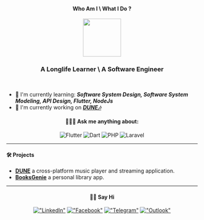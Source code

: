 <div align="center">

#### Who Am I \ What I Do ?

<img src="https://25.media.tumblr.com/03f4da17fb89ade647863d640eddbfba/tumblr_msv2wqoLW11qiv1fao1_1280.gif" width="100"/>
  

### A Longlife Learner \ A Software Engineer
  
</div>
<br/>

- 🌱 I'm currently learning: <b><i>Software System Design, Software System Modeling, API Design, Flutter, NodeJs </i></b>
- 🔭 I'm currently working on <i><b>[DUNE🎶](https://github.com/DMouayad/DUNE)</b></i>
<div align="center">
  
#### 🙋🏻‍♂️ Ask me anything about:
  ![Flutter](https://img.shields.io/badge/Flutter-%2302569B.svg?style=flat&logo=Flutter&logoColor=white)
  ![Dart](https://img.shields.io/badge/dart-%230175C2.svg?style=flat&logo=dart&logoColor=white)
  ![PHP](https://img.shields.io/badge/php-%23593d88.svg?style=flat&logo=php&logoColor=white)
  ![Laravel](https://img.shields.io/badge/laravel-%23FF2D20.svg?style=flat&logo=laravel&logoColor=white)

</div>
<hr/>

#### 🛠 Projects

- **[DUNE](https://github.com/DMouayad/DUNE)** a cross-platform music player and streaming application.
- **[BooksGenie](https://github.com/DMouayad/BooksGenie)** a personal library app.

<hr/>
<div align="center">
  
#### 👋🏻 Say Hi
  [!["LinkedIn"](https://img.shields.io/badge/LinkedIn-blue?style=flat&logo=linkedin&labelColor=blue)](https://www.linkedin.com/in/mouayad-alhamwi-85bb9420b/)
  [!["Facebook"](https://img.shields.io/badge/Facebook-blue?style=flat&logo=facebook&labelColor=white)](https://www.facebook.com/moaiad.alham/)
  [!["Telegram"](https://img.shields.io/badge/Telegram-blue?style=flat&logo=telegram&labelColor=white)](https://t.me/DDragon13)
  [!["Outlook"](https://img.shields.io/badge/Outlook-blue?style=flat&logo=microsoft-outlook&logoColor=white)](mailto:muayad.perun@outlook.com)
  </div>
